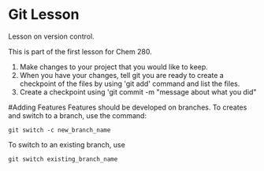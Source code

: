 # Git Lesson

Lesson on version control.

This is part of the first lesson for Chem 280.

1. Make changes to your project that you would like to keep.
2. When you have your changes, tell git you are ready to create a checkpoint of the files by using 'git add' command and list the files.
3. Create a checkpoint using 'git commit -m "message about what you did"

#Adding Features
Features should be developed on branches. To creates and switch to a branch, use the command:

```
git switch -c new_branch_name
```

To switch to an existing branch, use 

```
git switch existing_branch_name
```
